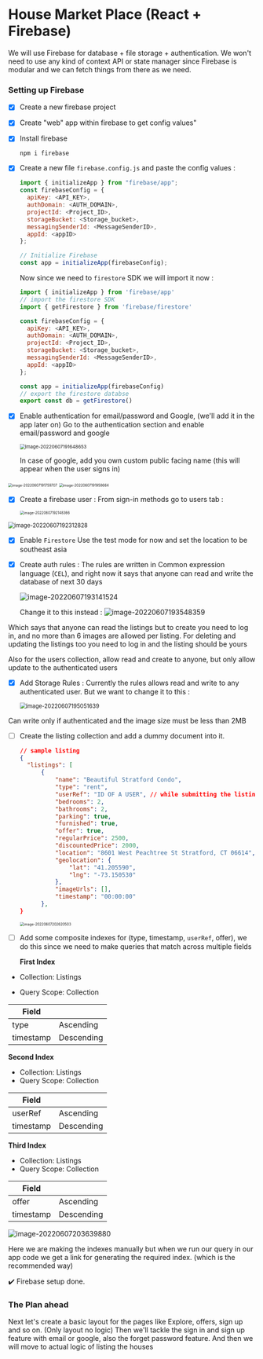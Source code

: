 # House Market Place (React + Firebase)

We will use Firebase for database + file storage + authentication.
We won't need to use any kind of context API or state manager since Firebase is modular and we can fetch things from there as we need.

### Setting up Firebase

- [x] Create a new firebase project

- [x]  Create "web" app within firebase to get config values"

- [x] Install firebase

  ```shell
  npm i firebase
  ```

- [x] Create a new file `firebase.config.js` and paste the config values : 
  ```js
  import { initializeApp } from "firebase/app";
  const firebaseConfig = {
    apiKey: <API_KEY>,
    authDomain: <AUTH_DOMAIN>,
    projectId: <Project_ID>,
    storageBucket: <Storage_bucket>,
    messagingSenderId: <MessageSenderID>,
    appId: <appID>
  };
  
  // Initialize Firebase
  const app = initializeApp(firebaseConfig);
  ```

  Now since we need to `firestore` SDK we will import it now : 
  ```js
  import { initializeApp } from 'firebase/app'
  // import the firestore SDK
  import { getFirestore } from 'firebase/firestore'
  
  const firebaseConfig = {
    apiKey: <API_KEY>,
    authDomain: <AUTH_DOMAIN>,
    projectId: <Project_ID>,
    storageBucket: <Storage_bucket>,
    messagingSenderId: <MessageSenderID>,
    appId: <appID>
  };
  
  const app = initializeApp(firebaseConfig)
  // export the firestore databse
  export const db = getFirestore()
  ```

- [x] Enable authentication for email/password and Google, (we'll add it in the app later on)
  Go to the authentication section and enable email/password and google

  <img src="notes.assets/image-20220607191648653.png" alt="image-20220607191648653" style="zoom:67%;" />

  In case of google, add you own custom public facing name (this will appear when the user signs in)

<img src="notes.assets/image-20220607191759707.png" alt="image-20220607191759707" style="zoom: 50%;" />

<img src="notes.assets/image-20220607191958664.png" alt="image-20220607191958664" style="zoom:50%;" />

- [x] Create a firebase user : 
  From sign-in methods go to users tab : 

  <img src="notes.assets/image-20220607192148366.png" alt="image-20220607192148366" style="zoom:50%;" />

<img src="notes.assets/image-20220607192312828.png" alt="image-20220607192312828" style="zoom: 80%;" />

- [x] Enable `Firestore`
  Use the test mode for now and set the location to be southeast asia

- [x] Create auth rules : 
  The rules are written in Common expression language (`CEL`), and right now it says that anyone can read and write the database of next 30 days

  ![image-20220607193141524](notes.assets/image-20220607193141524.png)

  Change it to this instead  :
  ![image-20220607193548359](notes.assets/image-20220607193548359.png)

Which says that anyone can read the listings but to create you need to log in, and no more than 6 images are allowed per listing. For deleting and updating the listings too you need to log in and the listing should be yours

Also for the users collection, allow read and create to anyone, but only allow update to the authenticated users

- [x] Add Storage Rules : 
  Currently the rules allows read and write to any authenticated user. But we want to change it to this : 

  <img src="notes.assets/image-20220607195051639.png" alt="image-20220607195051639" style="zoom:80%;" />

Can write only if authenticated and the image size must be less than 2MB

- [ ] Create the listing collection and add a dummy document into it.
  ```json
  // sample listing
  {
  	"listings": [
  		{
  			"name": "Beautiful Stratford Condo",
  			"type": "rent",
  			"userRef": "ID OF A USER", // while submitting the listing we add the userRef from the code
  			"bedrooms": 2,
  			"bathrooms": 2,
  			"parking": true,
  			"furnished": true,
  			"offer": true,
  			"regularPrice": 2500,
  			"discountedPrice": 2000,
  			"location": "8601 West Peachtree St Stratford, CT 06614",
  			"geolocation": {
  				"lat": "41.205590",
  				"lng": "-73.150530"
  			},
  			"imageUrls": [],
  			"timestamp": "00:00:00"
  		},
  }
  ```

  <img src="notes.assets/image-20220607202620503.png" alt="image-20220607202620503" style="zoom:50%;" />

- [ ] Add some composite indexes for (type, timestamp, `userRef`, offer), we do this since we need to make queries that match across multiple fields

  **First Index**

- Collection: Listings

- Query Scope: Collection

| Field     |            |
| --------- | ---------- |
| type      | Ascending  |
| timestamp | Descending |

**Second Index**

- Collection: Listings
- Query Scope: Collection

| Field     |            |
| --------- | ---------- |
| userRef   | Ascending  |
| timestamp | Descending |

**Third Index**

- Collection: Listings
- Query Scope: Collection

| Field     |            |
| --------- | ---------- |
| offer     | Ascending  |
| timestamp | Descending |

![image-20220607203639880](notes.assets/image-20220607203639880.png)

Here we are making the indexes manually but when we run our query in our app code we get a link for generating the required index. (which is the recommended way)

:heavy_check_mark: Firebase setup done.

### The Plan ahead

Next let's create a basic layout for the pages like Explore, offers, sign up and so on. (Only layout no logic)
Then we'll tackle the sign in and sign up feature with email or google, also the forget password feature.
And then we will move to actual logic of listing the houses

